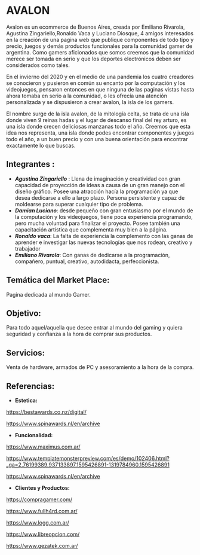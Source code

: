 # AVALON
Avalon es un ecommerce de Buenos Aires, creada por Emiliano Rivarola, Agustina Zingariello,Ronaldo Vaca y Luciano Diosque, 4 amigos interesados en la creación de una pagina web que publique componentes de todo tipo y precio, juegos y demás productos funcionales para la comunidad gamer de argentina.
Como gamers aficionados que somos creemos que la comunidad merece ser tomada en serio y que los deportes electrónicos deben ser considerados como tales.


En el invierno del 2020 y en el medio de una pandemia los cuatro creadores se conocieron y pusieron en común su encanto por la computación y los videojuegos, pensaron entonces en que ninguna de las paginas vistas hasta ahora tomaba en serio a la comunidad, o les ofrecía una atención personalizada y se dispusieron a crear avalon, la isla de los gamers.


El nombre surge de la isla avalon, de la mitología celta, se trata de una isla donde viven 9 reinas hadas y el lugar de descanso final del rey arturo, es una isla donde crecen deliciosas manzanas todo el año.
Creemos que esta idea nos representa, una isla donde podes encontrar componentes y juegos todo el año, a un buen precio y con una buena orientación para encontrar exactamente lo que buscas.


## Integrantes :

- **_Agustina Zingariello_** : Llena de imaginación y creatividad con gran capacidad de proyección de ideas a causa de un gran manejo con el diseño gráfico. Posee una atracción hacía la programación ya que desea dedicarse a ello a largo plazo. Persona persistente y capaz de moldearse para superar cualquier tipo de problema.
- **_Damian Luciano_**: desde pequeño con gran entusiasmo por el mundo de la computación y los videojuegos, tiene poca experiencia programando, pero mucha voluntad para finalizar el proyecto. Posee también una capacitación artística que complementa muy bien a la página.
- **_Ronaldo vaca_**: La falta de experiencia la complemento con las ganas de aprender e investigar las nuevas tecnologías que nos rodean, creativo y trabajador
- **_Emiliano Rivarola_**: Con ganas de dedicarse a la programación, compañero, puntual, creativo, autodidacta, perfeccionista.

## Temática del Market Place:
Pagina dedicada al mundo Gamer.

## Objetivo:

Para todo aquel/aquella que desee entrar al mundo del gaming y quiera seguridad y confianza a la hora de comprar sus productos.

## Servicios:
Venta de hardware, armados de PC y asesoramiento a la hora de la compra.

## Referencias:

- **Estetica:**  

https://bestawards.co.nz/digital/ 

https://www.spinawards.nl/en/archive

- **Funcionalidad:**

https://www.maximus.com.ar/ 

https://www.templatemonsterpreview.com/es/demo/102406.html?_ga=2.76199389.937133897.1595426891-1319784960.1595426891  

https://www.spinawards.nl/en/archive 

- **Clientes y Productos:**

https://compragamer.com/  

https://www.fullh4rd.com.ar/  

https://www.logg.com.ar/ 

https://www.libreopcion.com/

https://www.gezatek.com.ar/

